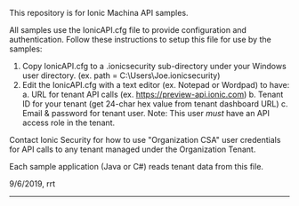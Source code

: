 This repository is for Ionic Machina API samples.

All samples use the IonicAPI.cfg file to provide configuration and authentication.  Follow these instructions to setup this file for use by the samples:
1. Copy IonicAPI.cfg to a \.ionicsecurity sub-directory under your Windows user directory.
   (ex. path = C:\Users\Joe\.ionicsecurity)
2. Edit the IonicAPI.cfg with a text editor (ex. Notepad or Wordpad) to have:
     a. URL for tenant API calls (ex. https://preview-api.ionic.com)
     b. Tenant ID for your tenant (get 24-char hex value from tenant dashboard URL)
     c. Email & password for tenant user.  Note:  This user _must_ have an API access role in the tenant.

Contact Ionic Security for how to use "Organization CSA" user credentials for API calls to
any tenant managed under the Organization Tenant.

Each sample application (Java or C#) reads tenant data from this file.

9/6/2019, rrt
***